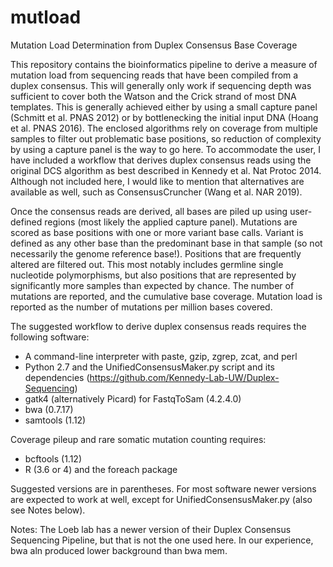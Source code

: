 # mutload
Mutation Load Determination from Duplex Consensus Base Coverage

This repository contains the bioinformatics pipeline to derive a measure of mutation load from sequencing reads that have been compiled from a duplex consensus. This will generally only work if sequencing depth was sufficient to cover both the Watson and the Crick strand of most DNA templates. This is generally achieved either by using a small capture panel (Schmitt et al. PNAS 2012) or by bottlenecking the initial input DNA (Hoang et al. PNAS 2016). The enclosed algorithms rely on coverage from multiple samples to filter out problematic base positions, so reduction of complexity by using a capture panel is the way to go here. To accommodate the user, I have included a workflow that derives duplex consensus reads using the original DCS algorithm as best described in Kennedy et al. Nat Protoc 2014. Although not included here, I would like to mention that alternatives are available as well, such as ConsensusCruncher (Wang et al. NAR 2019). 

Once the consensus reads are derived, all bases are piled up using user-defined regions (most likely the applied capture panel). Mutations are scored as base positions with one or more variant base calls. Variant is defined as any other base than the predominant base in that sample (so not necessarily the genome reference base!). Positions that are frequently altered are filtered out. This most notably includes germline single nucleotide polymorphisms, but also positions that are represented by significantly more samples than expected by chance. The number of mutations are reported, and the cumulative base coverage. Mutation load is reported as the number of mutations per million bases covered. 

The suggested workflow to derive duplex consensus reads requires the following software:
- A command-line interpreter with paste, gzip, zgrep, zcat, and perl
- Python 2.7 and the UnifiedConsensusMaker.py script and its dependencies (https://github.com/Kennedy-Lab-UW/Duplex-Sequencing)
- gatk4 (alternatively Picard) for FastqToSam (4.2.4.0)
- bwa (0.7.17)
- samtools (1.12)

Coverage pileup and rare somatic mutation counting requires:
- bcftools (1.12)
- R (3.6 or 4) and the foreach package

Suggested versions are in parentheses. For most software newer versions are expected to work at well, except for UnifiedConsensusMaker.py (also see Notes below). 

Notes:
The Loeb lab has a newer version of their Duplex Consensus Sequencing Pipeline, but that is not the one used here.
In our experience, bwa aln produced lower background than bwa mem.
